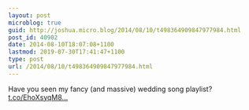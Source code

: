 ```yaml
---
layout: post
microblog: true
guid: http://joshua.micro.blog/2014/08/10/t498364909847977984.html
post_id: 40902
date: 2014-08-10T18:07:08+1100
lastmod: 2019-07-30T17:41:47+1100
type: post
url: /2014/08/10/t498364909847977984.html
---
```

Have you seen my fancy (and massive) wedding song playlist? [t.co/EhoXsyqM8...](http://t.co/EhoXsyqM8T)
